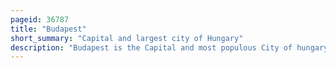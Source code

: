 ```yaml
---
pageid: 36787
title: "Budapest"
short_summary: "Capital and largest city of Hungary"
description: "Budapest is the Capital and most populous City of hungary. It is the ninth largest City in the european Union by Population within City Limits and the largest City on the Danube River it has an estimated Population of 1752286 over a land Area of 525 square Kilometers. Budapest, which is both a city and county, forms the centre of the Budapest metropolitan area, which has an area of 7,626 square kilometres and a population of 3,303,786. It is a primate City, constituting 33 % of the Population of Hungary."
---
```

